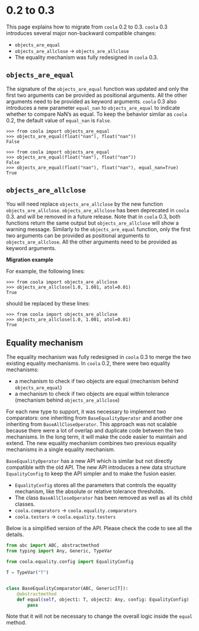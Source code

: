 # 0.2 to 0.3

This page explains how to migrate from `coola` 0.2 to 0.3.
`coola` 0.3 introduces several major non-backward compatible changes:

- `objects_are_equal`
- `objects_are_allclose` -> `objects_are_allclose`
- The equality mechanism was fully redesigned in `coola` 0.3.

## `objects_are_equal`

The signature of the `objects_are_equal` function was updated and only the first two arguments can
be provided as positional arguments.
All the other arguments need to be provided as keyword arguments.
`coola` 0.3 also introduces a new parameter `equal_nan` to `objects_are_equal` to indicate whether
to compare NaN’s as equal.
To keep the behavior similar as `coola` 0.2, the default value of `equal_nan` is `False`.

```pycon title="coola 0.2 (old)"
>>> from coola import objects_are_equal
>>> objects_are_equal(float("nan"), float("nan"))
False

```

```pycon title="coola 0.3 (new)"
>>> from coola import objects_are_equal
>>> objects_are_equal(float("nan"), float("nan"))
False
>>> objects_are_equal(float("nan"), float("nan"), equal_nan=True)
True

```

## `objects_are_allclose`

You will need replace `objects_are_allclose` by the new function `objects_are_allclose`.
`objects_are_allclose` has been deprecated in `coola` 0.3. and will be removed in a future release.
Note that in `coola` 0.3, both functions return the same output but `objects_are_allclose` will show
a warning message.
Similarly to the `objects_are_equal` function, only the first two arguments can be provided as
positional arguments to `objects_are_allclose`.
All the other arguments need to be provided as keyword arguments.

**Migration example**

For example, the following lines:

```pycon title="coola 0.2 (old)"
>>> from coola import objects_are_allclose
>>> objects_are_allclose(1.0, 1.001, atol=0.01)
True

```

should be replaced by these lines:

```pycon title="coola 0.3 (new)"
>>> from coola import objects_are_allclose
>>> objects_are_allclose(1.0, 1.001, atol=0.01)
True

```

## Equality mechanism

The equality mechanism was fully redesigned in `coola` 0.3 to merge the two existing equality
mechanisms.
In `coola` 0.2, there were two equality mechanisms:

- a mechanism to check if two objects are equal (mechanism behind `objects_are_equal`)
- a mechanism to check if two objects are equal within tolerance (mechanism
  behind `objects_are_allclose`)

For each new type to support, it was necessary to implement two comparators: one inheriting
from `BaseEqualityOperator` and another one inheriting from `BaseAllCloseOperator`.
This approach was not scalable because there were a lot of overlap and duplicate code between the
two mechanisms.
In the long term, it will make the code easier to maintain and extend.
The new equality mechanism combines two previous equality mechanisms in a single equality mechanism.

`BaseEqualityOperator` has a new API which is similar but not directly compatible with the old API.
The new API introduces a new data structure `EqualityConfig` to keep the API simpler and to make the
fusion easier.

- `EqualityConfig` stores all the parameters that controls the equality mechanism, like the absolute
  or relative tolerance thresholds.
- The class `BaseAllCloseOperator` has been removed as well as all its child classes.
- `coola.comparators` -> `coola.equality.comparators`
- `coola.testers` -> `coola.equality.testers`

Below is a simplified version of the API. Please check the code to see all the details.

```python title="coola 0.3 (new API)"
from abc import ABC, abstractmethod
from typing import Any, Generic, TypeVar

from coola.equality.config import EqualityConfig

T = TypeVar("T")


class BaseEqualityComparator(ABC, Generic[T]):
    @abstractmethod
    def equal(self, object1: T, object2: Any, config: EqualityConfig) -> bool:
        pass
```

Note that it will not be necessary to change the overall logic inside the `equal` method.

